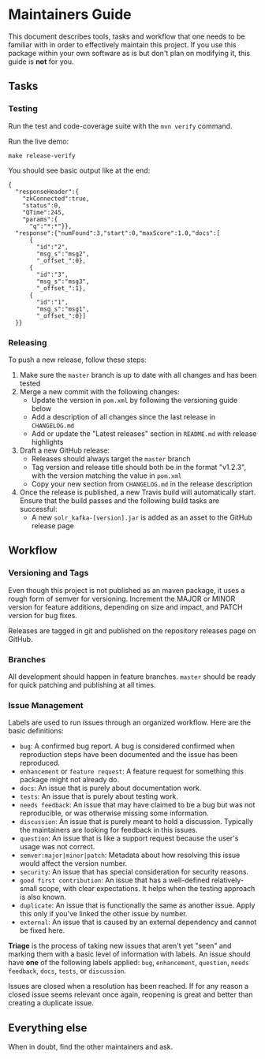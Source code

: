 # Maintainers Guide

This document describes tools, tasks and workflow that one needs to be familiar with in order to effectively maintain
this project. If you use this package within your own software as is but don't plan on modifying it, this guide is
**not** for you.

## Tasks

### Testing

Run the test and code-coverage suite with the `mvn verify` command.

Run the live demo:

```
make release-verify
```

You should see basic output like at the end:

```
{
  "responseHeader":{
    "zkConnected":true,
    "status":0,
    "QTime":245,
    "params":{
      "q":"*:*"}},
  "response":{"numFound":3,"start":0,"maxScore":1.0,"docs":[
      {
        "id":"2",
        "msg_s":"msg2",
        "_offset_":0},
      {
        "id":"3",
        "msg_s":"msg3",
        "_offset_":1},
      {
        "id":"1",
        "msg_s":"msg1",
        "_offset_":0}]
  }}
```

### Releasing

To push a new release, follow these steps:

1. Make sure the `master` branch is up to date with all changes and has been tested
2. Merge a new commit with the following changes:
    - Update the version in `pom.xml` by following the versioning guide below
    - Add a description of all changes since the last release in `CHANGELOG.md`
    - Add or update the "Latest releases" section in `README.md` with release highlights
3. Draft a new GitHub release:
    - Releases should always target the `master` branch
    - Tag version and release title should both be in the format "v1.2.3", with the version matching the value in `pom.xml`
    - Copy your new section from `CHANGELOG.md` in the release description
4. Once the release is published, a new Travis build will automatically start. Ensure that the build passes and the following build tasks are successful:
    - A new `solr_kafka-[version].jar` is added as an asset to the GitHub release page

## Workflow

### Versioning and Tags

Even though this project is not published as an maven package, it uses a rough form of semver for versioning. Increment the MAJOR or MINOR version for feature additions, depending on size and impact, and PATCH version for bug fixes.

Releases are tagged in git and published on the repository releases page on GitHub.

### Branches

All development should happen in feature branches. `master` should be ready for quick patching and publishing at all times.

### Issue Management

Labels are used to run issues through an organized workflow. Here are the basic definitions:

*  `bug`: A confirmed bug report. A bug is considered confirmed when reproduction steps have been
   documented and the issue has been reproduced.
*  `enhancement` or `feature request`: A feature request for something this package might not already do.
*  `docs`: An issue that is purely about documentation work.
*  `tests`: An issue that is purely about testing work.
*  `needs feedback`: An issue that may have claimed to be a bug but was not reproducible, or was otherwise missing some information.
*  `discussion`: An issue that is purely meant to hold a discussion. Typically the maintainers are looking for feedback in this issues.
*  `question`: An issue that is like a support request because the user's usage was not correct.
*  `semver:major|minor|patch`: Metadata about how resolving this issue would affect the version number.
*  `security`: An issue that has special consideration for security reasons.
*  `good first contribution`: An issue that has a well-defined relatively-small scope, with clear expectations. It helps when the testing approach is also known.
*  `duplicate`: An issue that is functionally the same as another issue. Apply this only if you've linked the other issue by number.
* `external`: An issue that is caused by an external dependency and cannot be fixed here.

**Triage** is the process of taking new issues that aren't yet "seen" and marking them with a basic
level of information with labels. An issue should have **one** of the following labels applied:
`bug`, `enhancement`, `question`, `needs feedback`, `docs`, `tests`, or `discussion`.

Issues are closed when a resolution has been reached. If for any reason a closed issue seems
relevant once again, reopening is great and better than creating a duplicate issue.

## Everything else

When in doubt, find the other maintainers and ask.
